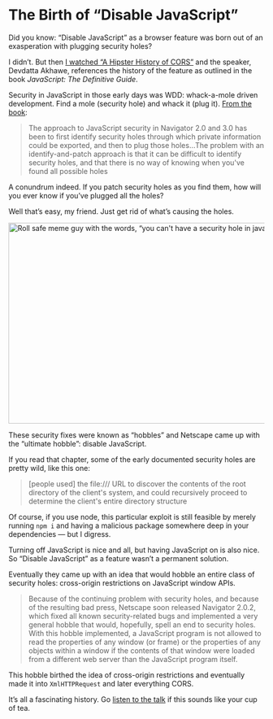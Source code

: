 # The Birth of “Disable JavaScript”

Did you know: “Disable JavaScript” as a browser feature was born out of an exasperation with plugging security holes?

I didn’t. But then [I watched “A Hipster History of CORS”](https://blog.jim-nielsen.com/2023/hipster-history-of-cors/) and the speaker, Devdatta Akhawe, references the history of the feature as outlined in the book  _JavaScript: The Definitive Guide_. 

Security in JavaScript in those early days was WDD: whack-a-mole driven development. Find a mole (security hole) and whack it (plug it). [From the book](https://docstore.mik.ua/orelly/web/jscript/ch20_02.html):

> The approach to JavaScript security in Navigator 2.0 and 3.0 has been to first identify security holes through which private information could be exported, and then to plug those holes…The problem with an identify-and-patch approach is that it can be difficult to identify security holes, and that there is no way of knowing when you've found all possible holes

A conundrum indeed. If you patch security holes as you find them, how will you ever know if you’ve plugged all the holes?

Well that’s easy, my friend. Just get rid of what’s causing the holes.

<img src="https://cdn.jim-nielsen.com/blog/2023/7a0cqa.jpg" width="702" height="395" alt="Roll safe meme guy with the words, “you can't have a security hole in javascript if there is no javasript”" />

These security fixes were known as “hobbles” and Netscape came up with the “ultimate hobble”: disable JavaScript.

If you read that chapter, some of the early documented security holes are pretty wild, like this one:

> [people used] the file:/// URL to discover the contents of the root directory of the client's system, and could recursively proceed to determine the client's entire directory structure 

Of course, if you use node, this particular exploit is still feasible by merely running `npm i` and having a malicious package somewhere deep in your dependencies — but I digress.

Turning off JavaScript is nice and all, but having JavaScript on is also nice. So “Disable JavaScript” as a feature wasn’t a permanent solution.

Eventually they came up with an idea that would hobble an entire class of security holes: cross-origin restrictions on JavaScript window APIs.

> Because of the continuing problem with security holes, and because of the resulting bad press, Netscape soon released Navigator 2.0.2, which fixed all known security-related bugs and implemented a very general hobble that would, hopefully, spell an end to security holes. With this hobble implemented, a JavaScript program is not allowed to read the properties of any window (or frame) or the properties of any objects within a window if the contents of that window were loaded from a different web server than the JavaScript program itself.

This hobble birthed the idea of cross-origin restrictions and eventually made it into `XmlHTTPRequest` and later everything CORS.

It’s all a fascinating history. Go [listen to the talk](https://www.youtube.com/watch?v=0YJ-yhoJh2I) if this sounds like your cup of tea.